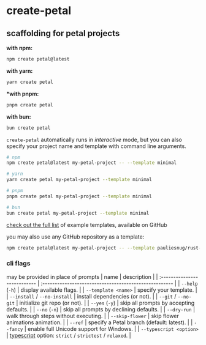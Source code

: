 # create-petal

## scaffolding for petal projects

**with npm:**

```bash
npm create petal@latest
```

**with yarn:**

```bash
yarn create petal
```

**\*with pnpm:**

```bash
pnpm create petal
```

**with bun:**

```bash
bun create petal
```

`create-petal` automatically runs in _interactive_ mode, but you can also specify your project name and template with command line arguments.

```bash
# npm
npm create petal@latest my-petal-project -- --template minimal

# yarn
yarn create petal my-petal-project --template minimal

# pnpm
pnpm create petal my-petal-project --template minimal

# bun
bun create petal my-petal-project --template minimal
```

[check out the full list][examples] of example templates, available on GitHub

you may also use any GitHub repository as a template:

```bash
npm create petal@latest my-petal-project -- --template pauliesnug/rust-turbo
```

### cli flags

may be provided in place of prompts
| name | description |
| :--------------------------- | :----------------------------------------------------- |
| `--help` (`-h`) | display available flags. |
| `--template <name>` | specify your template. |
| `--install` / `--no-install` | install dependencies (or not). |
| `--git` / `--no-git` | initialize git repo (or not). |
| `--yes` (`-y`) | skip all prompts by accepting defaults. |
| `--no` (`-n`) | skip all prompts by declining defaults. |
| `--dry-run` | walk through steps without executing. |
| `--skip-flower` | skip flower animations animation. |
| `--ref` | specify a Petal branch (default: latest). |
| `--fancy` | enable full Unicode support for Windows. |
| `--typescript <option>` | [typescript][typescript] option: `strict` / `strictest` / `relaxed`. |

[examples]: https://github.com/pulseflow/petal/tree/main/examples
[typescript]: https://github.com/pulseflow/petal/tree/main/core/petal/config
